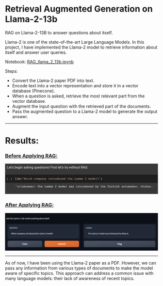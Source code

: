 # Retrieval Augmented Generation on Llama-2-13b

RAG on Llama-2-13B to answer questions about itself.

Llama-2 is one of the state-of-the-art Large Language Models. 
In this project, I have implemented the Llama-2 model to retrieve information about itself and answer user queries.

Notebook: [RAG_llama_2_13b.ipynb](RAG_llama_2_13b.ipynb)

Steps:

- Convert the Llama-2 paper PDF into text.
- Encode text into a vector representation and store it in a vector database (Pinecone).
- When a question is asked, retrieve the most relevant part from the vector database.
- Augment the input question with the retrieved part of the documents.
- Pass the augmented question to a Llama-2 model to generate the output answer.

---

# Results:

### **<u>Before Applying RAG:</u>**

![Before RAG Technique](images/Before.png)


### **<u>After Applying RAG:</u>**

![After Applying RAG Technique](images/gradio.png)

---

As of now, I have been using the Llama-2 paper as a PDF. 
However, we can pass any information from various types of documents to make the model aware of specific topics. 
This approach can address a common issue with many language models: their lack of awareness of recent topics.
